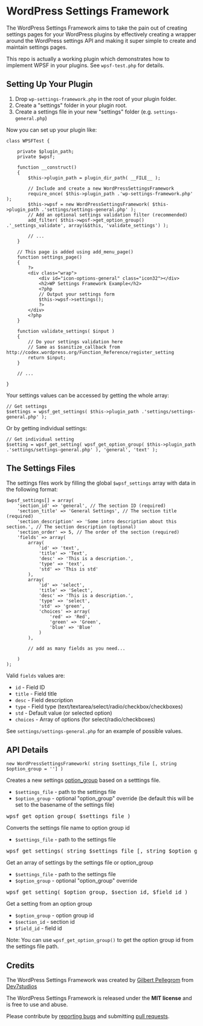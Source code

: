 WordPress Settings Framework
============================

The WordPress Settings Framework aims to take the pain out of creating settings pages for your WordPress plugins
by effectively creating a wrapper around the WordPress settings API and making it super simple to create and maintain
settings pages.

This repo is actually a working plugin which demonstrates how to implement WPSF in your plugins. See `wpsf-test.php`
for details.

Setting Up Your Plugin
----------------------

1. Drop `wp-settings-framework.php` in the root of your plugin folder.
2. Create a "settings" folder in your plugin root.
3. Create a settings file in your new "settings" folder (e.g. `settings-general.php`)

Now you can set up your plugin like:

    class WPSFTest {
    
        private $plugin_path;
        private $wpsf;
    
        function __construct() 
        {	
            $this->plugin_path = plugin_dir_path( __FILE__ );
            
            // Include and create a new WordPressSettingsFramework
            require_once( $this->plugin_path .'wp-settings-framework.php' );
            $this->wpsf = new WordPressSettingsFramework( $this->plugin_path .'settings/settings-general.php' );
            // Add an optional settings validation filter (recommended)
            add_filter( $this->wpsf->get_option_group() .'_settings_validate', array(&$this, 'validate_settings') );
            
            // ...
        }
        
        // This page is added using add_menu_page()
        function settings_page()
    	{
    	    ?>
    		<div class="wrap">
    			<div id="icon-options-general" class="icon32"></div>
    			<h2>WP Settings Framework Example</h2>
    			<?php 
    			// Output your settings form
    			$this->wpsf->settings(); 
    			?>
    		</div>
    		<?php
    	}
    	
    	function validate_settings( $input )
    	{
    	    // Do your settings validation here
    	    // Same as $sanitize_callback from http://codex.wordpress.org/Function_Reference/register_setting
        	return $input;
    	}
        
        // ...
        
    }
    
Your settings values can be accessed by getting the whole array:

    // Get settings
	$settings = wpsf_get_settings( $this->plugin_path .'settings/settings-general.php' );
		
Or by getting individual settings:

	// Get individual setting
	$setting = wpsf_get_setting( wpsf_get_option_group( $this->plugin_path .'settings/settings-general.php' ), 'general', 'text' );
	

The Settings Files
------------------

The settings files work by filling the global `$wpsf_settings` array with data in the following format:

    $wpsf_settings[] = array(
        'section_id' => 'general', // The section ID (required)
        'section_title' => 'General Settings', // The section title (required)
        'section_description' => 'Some intro description about this section.', // The section description (optional)
        'section_order' => 5, // The order of the section (required)
        'fields' => array(
            array(
                'id' => 'text',
                'title' => 'Text',
                'desc' => 'This is a description.',
                'type' => 'text',
                'std' => 'This is std'
            ),
            array(
                'id' => 'select',
                'title' => 'Select',
                'desc' => 'This is a description.',
                'type' => 'select',
                'std' => 'green',
                'choices' => array(
                    'red' => 'Red',
                    'green' => 'Green',
                    'blue' => 'Blue'
                )
            ),
            
            // add as many fields as you need...
            
        )
    );
    
Valid `fields` values are:

* `id` - Field ID
* `title` - Field title
* `desc` - Field description
* `type` - Field type (text/textarea/select/radio/checkbox/checkboxes)
* `std` - Default value (or selected option)
* `choices` - Array of options (for select/radio/checkboxes)

See `settings/settings-general.php` for an example of possible values.


API Details
-----------

    new WordPressSettingsFramework( string $settings_file [, string $option_group = ''] )
    
Creates a new settings [option_group](http://codex.wordpress.org/Function_Reference/register_setting) based on a setttings file.

* `$settings_file` - path to the settings file
* `$option_group` - optional "option_group" override (be default this will be set to the basename of the settings file)

<pre>wpsf_get_option_group( $settings_file )</pre>
    
Converts the settings file name to option group id

* `$settings_file` - path to the settings file

<pre>wpsf_get_settings( string $settings_file [, string $option_group = ''] )</pre>
    
Get an array of settings by the settings file or option_group

* `$settings_file` - path to the settings file
* `$option_group` - optional "option_group" override

<pre>wpsf_get_setting( $option_group, $section_id, $field_id )</pre>

Get a setting from an option group

* `$option_group` - option group id
* `$section_id` - section id
* `$field_id` - field id

Note: You can use `wpsf_get_option_group()` to get the option group id from the settings file path.

Credits
-------

The WordPress Settings Framework was created by [Gilbert Pellegrom](http://gilbert.pellegrom.me) from [Dev7studios](http://dev7studios.com)

The WordPress Settings Framework is released under the **MIT license** and is free to use and abuse.

Please contribute by [reporting bugs](WordPress-Settings-Framework/issues) and submitting [pull requests](WordPress-Settings-Framework/pulls).
